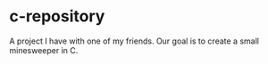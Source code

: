 # c-repository
A project I have with one of my friends. Our goal is to create a small minesweeper in C.
